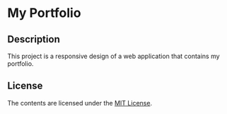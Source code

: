 # My Portfolio

## Description
This project is a responsive design of a web application that contains my portfolio.

## License
The contents are licensed under the [MIT License](http://choosealicense.com/licenses/mit/).
